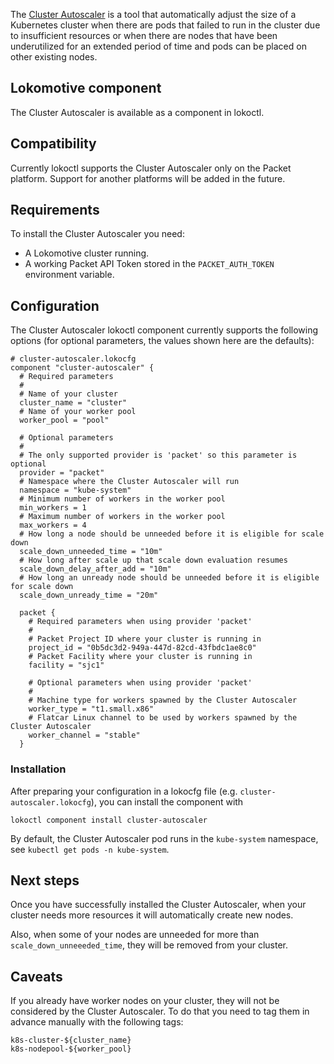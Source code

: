 The [Cluster Autoscaler](https://github.com/kubernetes/autoscaler/tree/master/cluster-autoscaler)
is a tool that automatically adjust the size of a Kubernetes cluster when there
are pods that failed to run in the cluster due to insufficient resources or
when there are nodes that have been underutilized for an extended period of
time and pods can be placed on other existing nodes.

## Lokomotive component

The Cluster Autoscaler is available as a component in lokoctl.

## Compatibility

Currently lokoctl supports the Cluster Autoscaler only on the Packet platform.
Support for another platforms will be added in the future.

## Requirements

To install the Cluster Autoscaler you need:

* A Lokomotive cluster running.
* A working Packet API Token stored in the `PACKET_AUTH_TOKEN` environment variable.

## Configuration

The Cluster Autoscaler lokoctl component currently supports the following
options (for optional parameters, the values shown here are the defaults):

```
# cluster-autoscaler.lokocfg
component "cluster-autoscaler" {
  # Required parameters
  #
  # Name of your cluster
  cluster_name = "cluster"
  # Name of your worker pool
  worker_pool = "pool"

  # Optional parameters
  #
  # The only supported provider is 'packet' so this parameter is optional
  provider = "packet"
  # Namespace where the Cluster Autoscaler will run
  namespace = "kube-system"
  # Minimum number of workers in the worker pool
  min_workers = 1
  # Maximum number of workers in the worker pool
  max_workers = 4
  # How long a node should be unneeded before it is eligible for scale down
  scale_down_unneeded_time = "10m"
  # How long after scale up that scale down evaluation resumes
  scale_down_delay_after_add = "10m"
  # How long an unready node should be unneeded before it is eligible for scale down
  scale_down_unready_time = "20m"

  packet {
    # Required parameters when using provider 'packet'
    #
    # Packet Project ID where your cluster is running in
    project_id = "0b5dc3d2-949a-447d-82cd-43fbdc1ae8c0"
    # Packet Facility where your cluster is running in
    facility = "sjc1"

    # Optional parameters when using provider 'packet'
    #
    # Machine type for workers spawned by the Cluster Autoscaler
    worker_type = "t1.small.x86"
    # Flatcar Linux channel to be used by workers spawned by the Cluster Autoscaler
    worker_channel = "stable"
  }
```

### Installation

After preparing your configuration in a lokocfg file (e.g.
`cluster-autoscaler.lokocfg`), you can install the component with

```
lokoctl component install cluster-autoscaler
```

By default, the Cluster Autoscaler pod runs in the `kube-system` namespace, see
`kubectl get pods -n kube-system`.

## Next steps

Once you have successfully installed the Cluster Autoscaler, when your cluster
needs more resources it will automatically create new nodes.

Also, when some of your nodes are unneeded for more than
`scale_down_unneeeded_time`, they will be removed from your cluster.

## Caveats

If you already have worker nodes on your cluster, they will not be considered
by the Cluster Autoscaler. To do that you need to tag them in advance manually
with the following tags:

```
k8s-cluster-${cluster_name}
k8s-nodepool-${worker_pool}
```
